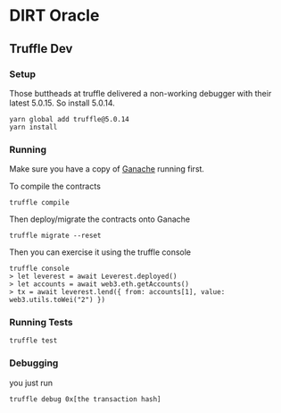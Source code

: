 # DIRT Oracle

## Truffle Dev

### Setup

Those buttheads at truffle delivered a non-working debugger with their latest 5.0.15. So install 5.0.14.

```
yarn global add truffle@5.0.14
yarn install
```

### Running

Make sure you have a copy of [Ganache](https://truffleframework.com/ganache) running first.

To compile the contracts

```
truffle compile
```

Then deploy/migrate the contracts onto Ganache

```
truffle migrate --reset
```

Then you can exercise it using the truffle console

```
truffle console
> let leverest = await Leverest.deployed()
> let accounts = await web3.eth.getAccounts()
> tx = await leverest.lend({ from: accounts[1], value: web3.utils.toWei("2") })
```

### Running Tests

```
truffle test
```

### Debugging

you just run

```
truffle debug 0x[the transaction hash]
```
